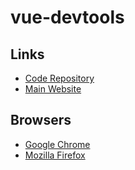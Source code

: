 # vue-devtools

## Links

- [Code Repository](https://github.com/vuejs/devtools)
- [Main Website](https://devtools.vuejs.org/)

## Browsers

- [Google Chrome](https://chrome.google.com/webstore/detail/vuejs-devtools/nhdogjmejiglipccpnnnanhbledajbpd?hl=en)
- [Mozilla Firefox](https://addons.mozilla.org/en-US/firefox/addon/vue-js-devtools/)
